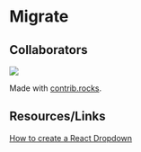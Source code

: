 # Migrate

## Collaborators
<a href="https://github.com/richardjhong/migrate/graphs/contributors">
  <img src="https://contrib.rocks/image?repo=richardjhong/migrate" />
</a>

Made with [contrib.rocks](https://contrib.rocks).

## Resources/Links 

[How to create a React Dropdown](https://www.robinwieruch.de/react-dropdown/)